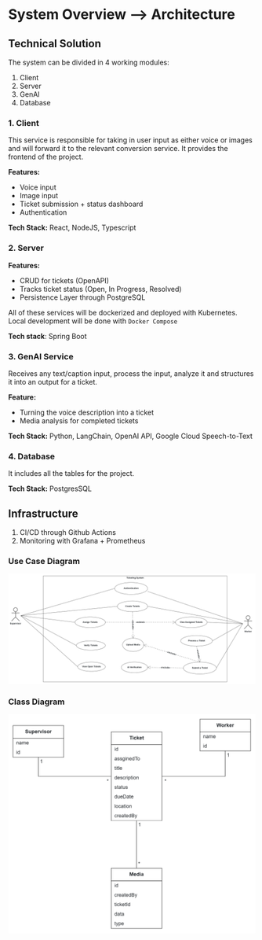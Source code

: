 
# System Overview —> Architecture

## Technical Solution

The system can be divided in 4 working modules:
1. Client
2. Server
3. GenAI
4. Database

### 1. Client

This service is responsible for taking in user input as either voice or images and will forward it to the relevant conversion service. It provides the frontend of the project.

**Features:**
- Voice input
- Image input
- Ticket submission + status dashboard
- Authentication

**Tech Stack:** React, NodeJS, Typescript


### 2. Server

**Features:**
- CRUD for tickets (OpenAPI)
- Tracks ticket status (Open, In Progress, Resolved)
- Persistence  Layer through PostgreSQL

All of these services will be dockerized and deployed with Kubernetes. Local development will be done with ``Docker Compose``

**Tech stack**: Spring Boot


### 3. GenAI Service

Receives any text/caption input, process the input, analyze it and structures it into an output for a ticket.

**Feature:**
- Turning the voice description into a ticket
- Media analysis for completed tickets

**Tech Stack:** Python, LangChain, OpenAI API, Google Cloud Speech-to-Text


### 4. Database
 
It includes all the tables for the project.

**Tech Stack:** PostgresSQL


## Infrastructure

1. CI/CD through Github Actions
2. Monitoring with Grafana + Prometheus

### Use Case Diagram

![Alt text](./resources/use_case_diagram.png)

### Class Diagram

![Alt text](./resources/class_diagram.png)
